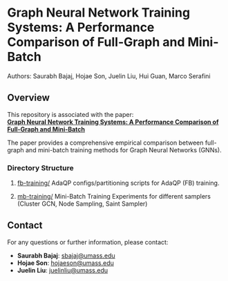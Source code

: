 
# Graph Neural Network Training Systems: A Performance Comparison of Full-Graph and Mini-Batch

Authors: Saurabh Bajaj, Hojae Son, Juelin Liu, Hui Guan, Marco Serafini

## Overview

This repository is associated with the paper:  
[**Graph Neural Network Training Systems: A Performance Comparison of Full-Graph and Mini-Batch**](https://arxiv.org/abs/2406.00552)

The paper provides a comprehensive empirical comparison between full-graph and mini-batch training methods for Graph Neural Networks (GNNs).


### Directory Structure

1. [fb-training/](fb-training/)
AdaQP configs/partitioning scripts for AdaQP (FB) training.

2. [mb-training/](mb-training/)
Mini-Batch Training Experiments for different samplers (Cluster GCN, Node Sampling, Saint Sampler)


## Contact

For any questions or further information, please contact:

- **Saurabh Bajaj**: sbajaj@umass.edu  
- **Hojae Son**: hojaeson@umass.edu  
- **Juelin Liu**: juelinliu@umass.edu  
